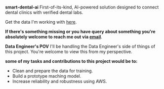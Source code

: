 **smart-dental-ai**
First-of-its-kind, AI-powered solution designed to connect dental clinics with verified dental labs.

Get the data I'm working with [here](https://catalog.data.gov/dataset/dental-utilization-by-provider-33d9f).

**If there's something missing or you have query about something you're absolutely welcome to reach me out via [email](mailto:anandprincepurty@gmail.com)**.

**Data Engineer's POV**
I'll be handling the Data Engineer's side of things of this project. You're welcome to view this from my perspective. 

**some of my tasks and contributions to this project would be to:**

- Clean and prepare the data for training.
- Build a prototype maching model.
- Increase reliability and robustness using AWS.